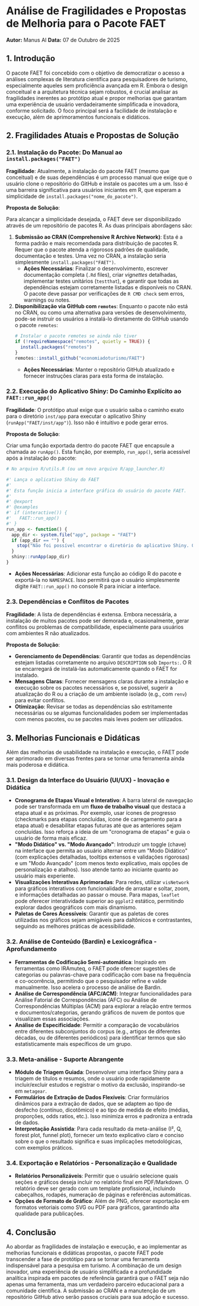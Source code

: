 # Análise de Fragilidades e Propostas de Melhoria para o Pacote FAET

**Autor:** Manus AI
**Data:** 07 de Outubro de 2025

## 1. Introdução

O pacote FAET foi concebido com o objetivo de democratizar o acesso a análises complexas de literatura científica para pesquisadores de turismo, especialmente aqueles sem proficiência avançada em R. Embora o design conceitual e a arquitetura técnica sejam robustos, é crucial analisar as fragilidades inerentes ao protótipo atual e propor melhorias que garantam uma experiência de usuário verdadeiramente simplificada e inovadora, conforme solicitado. O foco principal será a facilidade de instalação e execução, além de aprimoramentos funcionais e didáticos.

## 2. Fragilidades Atuais e Propostas de Solução

### 2.1. Instalação do Pacote: Do Manual ao `install.packages("FAET")`

**Fragilidade**: Atualmente, a instalação do pacote FAET (mesmo que conceitual) e de suas dependências é um processo manual que exige que o usuário clone o repositório do GitHub e instale os pacotes um a um. Isso é uma barreira significativa para usuários iniciantes em R, que esperam a simplicidade de `install.packages("nome_do_pacote")`.

**Proposta de Solução**:

Para alcançar a simplicidade desejada, o FAET deve ser disponibilizado através de um repositório de pacotes R. As duas principais abordagens são:

1.  **Submissão ao CRAN (Comprehensive R Archive Network)**: Esta é a forma padrão e mais recomendada para distribuição de pacotes R. Requer que o pacote atenda a rigorosos padrões de qualidade, documentação e testes. Uma vez no CRAN, a instalação seria simplesmente `install.packages("FAET")`.
    *   **Ações Necessárias**: Finalizar o desenvolvimento, escrever documentação completa (`.Rd` files), criar *vignettes* detalhadas, implementar testes unitários (`testthat`), e garantir que todas as dependências estejam corretamente listadas e disponíveis no CRAN. O pacote deve passar por verificações de `R CMD check` sem erros, warnings ou notes.
2.  **Disponibilização via GitHub com `remotes`**: Enquanto o pacote não está no CRAN, ou como uma alternativa para versões de desenvolvimento, pode-se instruir os usuários a instalá-lo diretamente do GitHub usando o pacote `remotes`:
    ```R
    # Instalar o pacote remotes se ainda não tiver
    if (!requireNamespace("remotes", quietly = TRUE)) {
      install.packages("remotes")
    }
    remotes::install_github("economiadoturismo/FAET")
    ```
    *   **Ações Necessárias**: Manter o repositório GitHub atualizado e fornecer instruções claras para esta forma de instalação.

### 2.2. Execução do Aplicativo Shiny: Do Caminho Explícito ao `FAET::run_app()`

**Fragilidade**: O protótipo atual exige que o usuário saiba o caminho exato para o diretório `inst/app` para executar o aplicativo Shiny (`runApp("FAET/inst/app")`). Isso não é intuitivo e pode gerar erros.

**Proposta de Solução**:

Criar uma função exportada dentro do pacote FAET que encapsule a chamada ao `runApp()`. Esta função, por exemplo, `run_app()`, seria acessível após a instalação do pacote:

```R
# No arquivo R/utils.R (ou um novo arquivo R/app_launcher.R)

#' Lança o aplicativo Shiny do FAET
#'
#' Esta função inicia a interface gráfica do usuário do pacote FAET.
#'
#' @export
#' @examples
#' if (interactive()) {
#'   FAET::run_app()
#' }
run_app <- function() {
  app_dir <- system.file("app", package = "FAET")
  if (app_dir == "") {
    stop("Não foi possível encontrar o diretório do aplicativo Shiny. O pacote FAET está instalado corretamente?")
  }
  shiny::runApp(app_dir)
}
```

*   **Ações Necessárias**: Adicionar esta função ao código R do pacote e exportá-la no `NAMESPACE`. Isso permitirá que o usuário simplesmente digite `FAET::run_app()` no console R para iniciar a interface.

### 2.3. Dependências e Conflitos de Pacotes

**Fragilidade**: A lista de dependências é extensa. Embora necessária, a instalação de muitos pacotes pode ser demorada e, ocasionalmente, gerar conflitos ou problemas de compatibilidade, especialmente para usuários com ambientes R não atualizados.

**Proposta de Solução**:

*   **Gerenciamento de Dependências**: Garantir que todas as dependências estejam listadas corretamente no arquivo `DESCRIPTION` sob `Imports:`. O R se encarregará de instalá-las automaticamente quando o FAET for instalado.
*   **Mensagens Claras**: Fornecer mensagens claras durante a instalação e execução sobre os pacotes necessários e, se possível, sugerir a atualização do R ou a criação de um ambiente isolado (e.g., com `renv`) para evitar conflitos.
*   **Otimização**: Revisar se todas as dependências são estritamente necessárias ou se algumas funcionalidades podem ser implementadas com menos pacotes, ou se pacotes mais leves podem ser utilizados.

## 3. Melhorias Funcionais e Didáticas

Além das melhorias de usabilidade na instalação e execução, o FAET pode ser aprimorado em diversas frentes para se tornar uma ferramenta ainda mais poderosa e didática.

### 3.1. Design da Interface do Usuário (UI/UX) - Inovação e Didática

*   **Cronograma de Etapas Visual e Interativo**: A barra lateral de navegação pode ser transformada em um **fluxo de trabalho visual** que destaca a etapa atual e as próximas. Por exemplo, usar ícones de progresso (checkmarks para etapas concluídas, ícone de carregamento para a etapa atual) e desabilitar etapas futuras até que as anteriores sejam concluídas. Isso reforça a ideia de um "cronograma de etapas" e guia o usuário de forma mais eficaz.
*   **"Modo Didático" vs. "Modo Avançado"**: Introduzir um toggle (chave) na interface que permita ao usuário alternar entre um "Modo Didático" (com explicações detalhadas, tooltips extensos e validações rigorosas) e um "Modo Avançado" (com menos texto explicativo, mais opções de personalização e atalhos). Isso atende tanto ao iniciante quanto ao usuário mais experiente.
*   **Visualizações Interativas Aprimoradas**: Para redes, utilizar `visNetwork` para gráficos interativos com funcionalidade de arrastar e soltar, zoom, e informações detalhadas ao passar o mouse. Para mapas, `leaflet` pode oferecer interatividade superior ao `ggplot2` estático, permitindo explorar dados geográficos com mais dinamismo.
*   **Paletas de Cores Acessíveis**: Garantir que as paletas de cores utilizadas nos gráficos sejam amigáveis para daltônicos e contrastantes, seguindo as melhores práticas de acessibilidade.

### 3.2. Análise de Conteúdo (Bardin) e Lexicográfica - Aprofundamento

*   **Ferramentas de Codificação Semi-automática**: Inspirado em ferramentas como IRAmuteq, o FAET pode oferecer sugestões de categorias ou palavras-chave para codificação com base na frequência e co-ocorrência, permitindo que o pesquisador refine e valide manualmente. Isso acelera o processo de análise de Bardin.
*   **Análise de Correspondência (AFC/ACM)**: Integrar funcionalidades para Análise Fatorial de Correspondências (AFC) ou Análise de Correspondências Múltiplas (ACM) para explorar a relação entre termos e documentos/categorias, gerando gráficos de nuvem de pontos que visualizam essas associações.
*   **Análise de Especificidade**: Permitir a comparação de vocabulários entre diferentes subconjuntos do corpus (e.g., artigos de diferentes décadas, ou de diferentes periódicos) para identificar termos que são estatisticamente mais específicos de um grupo.

### 3.3. Meta-análise - Suporte Abrangente

*   **Módulo de Triagem Guiada**: Desenvolver uma interface Shiny para a triagem de títulos e resumos, onde o usuário pode rapidamente incluir/excluir estudos e registrar o motivo da exclusão, inspirando-se em `metagear`.
*   **Formulários de Extração de Dados Flexíveis**: Criar formulários dinâmicos para a extração de dados, que se adaptem ao tipo de desfecho (contínuo, dicotômico) e ao tipo de medida de efeito (médias, proporções, odds ratios, etc.). Isso minimiza erros e padroniza a entrada de dados.
*   **Interpretação Assistida**: Para cada resultado da meta-análise (I², Q, forest plot, funnel plot), fornecer um texto explicativo claro e conciso sobre o que o resultado significa e suas implicações metodológicas, com exemplos práticos.

### 3.4. Exportação e Relatórios - Personalização e Qualidade

*   **Relatórios Personalizáveis**: Permitir que o usuário selecione quais seções e gráficos deseja incluir no relatório final em PDF/Markdown. O relatório deve ser gerado com um template profissional, incluindo cabeçalhos, rodapés, numeração de páginas e referências automáticas.
*   **Opções de Formato de Gráfico**: Além de PNG, oferecer exportação em formatos vetoriais como SVG ou PDF para gráficos, garantindo alta qualidade para publicações.

## 4. Conclusão

Ao abordar as fragilidades de instalação e execução, e ao implementar as melhorias funcionais e didáticas propostas, o pacote FAET pode transcender a fase de protótipo para se tornar uma ferramenta indispensável para a pesquisa em turismo. A combinação de um design inovador, uma experiência de usuário simplificada e a profundidade analítica inspirada em pacotes de referência garantirá que o FAET seja não apenas uma ferramenta, mas um verdadeiro parceiro educacional para a comunidade científica. A submissão ao CRAN e a manutenção de um repositório GitHub ativo serão passos cruciais para sua adoção e sucesso. 
